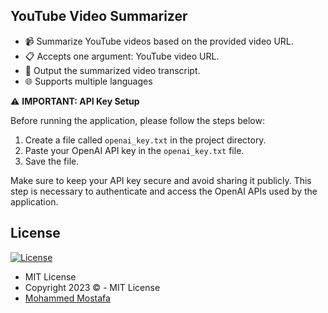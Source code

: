 ## YouTube Video Summarizer
- 📹 Summarize YouTube videos based on the provided video URL.
- 📋 Accepts one argument: YouTube video URL.
- 🎯 Output the summarized video transcript.
- 🌐 Supports multiple languages




⚠️ **IMPORTANT: API Key Setup**

Before running the application, please follow the steps below:

1. Create a file called `openai_key.txt` in the project directory.
2. Paste your OpenAI API key in the `openai_key.txt` file.
3. Save the file.

Make sure to keep your API key secure and avoid sharing it publicly. This step is necessary to authenticate and access the OpenAI APIs used by the application.
 ## License

[![License](https://img.shields.io/:License-MIT-blue.svg?style=flat-square)](http://badges.mit-license.org)

- MIT License
- Copyright 2023 ©️ - MIT License
- [Mohammed Mostafa](https://github.com/mohammedd20)
